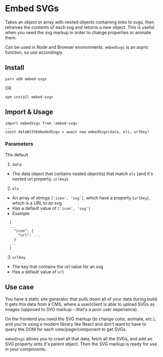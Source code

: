 # Embed SVGs

Takes an object or array with nested objects containing links to svgs, then retreives the contents of each svg and returns a new object. This is useful when you need the svg markup in order to change properties or animate them.

Can be used in Node and Browser environments. `embedSvgs` is an async function, so use accordingly.

## Install

```
yarn add embed-svgs
```

OR

```
npm install embed-svgs
```

## Import & Usage

```
import embedSvgs from 'embed-svgs'
...
const dataWithEmbededSvgs = await new embedSvgs(data, els, urlKey)
```

### Parameters

The default

1.  `data`:

* The data object that contains nested object(s) that match `els` (and it's nexted url property, `urlKey`).

2.  `els`

* An array of strings `['icon', 'svg']`, which have a property (`urlKey`), which is a URL to an svg.
* Has a default value of `['icon', 'svg']`
* Example

```
  {
  ...
    "icon": {
      "url": ...
    }
  ...
  }
```

3.  `urlKey`

* The key that contains the url value for an svg
* Has a default value of `url`

## Use case

You have a static site generator that pulls down all of your data during build. It gets this data from a CMS, where a user/client is able to upload SVGs as images (upposed to SVG markup – that's a poor user experience).

On the frontend you need the SVG markup (to change color, animate, etc.), and you're using a modern library like React and don't want to have to query the DOM for each view/page/component to get SVGs.

`embedSvgs` allows you to crawl all that data, fetch all the SVGs, and add an SVG property onto it's parent object. Then the SVG markup is ready for use in your components.
